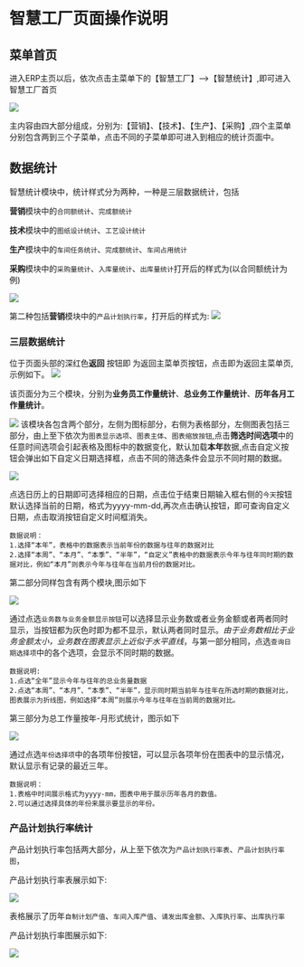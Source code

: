 # 智慧工厂页面操作说明

## 菜单首页

进入ERP主页以后，依次点击主菜单下的【智慧工厂】-->【智慧统计】,即可进入智慧工厂首页

![](getIntoSmartFactoryIndex.png)

主内容由四大部分组成，分别为:【营销】、【技术】、【生产】、【采购】,四个主菜单分别包含两到三个子菜单，点击不同的子菜单即可进入到相应的统计页面中。

## 数据统计

智慧统计模块中，统计样式分为两种，一种是三层数据统计，包括

**营销**模块中的``合同额统计``、``完成额统计``

**技术**模块中的``图纸设计统计``、``工艺设计统计``

**生产**模块中的``车间任务统计``、``完成额统计``、``车间占用统计``

**采购**模块中的``采购量统计``、``入库量统计``、``出库量统计``打开后的样式为(以合同额统计为例)

![](ContractAmountIndex.png)

第二种包括**营销**模块中的``产品计划执行率``，打开后的样式为:
![](ProductPlanExecutionRate.png)

### 三层数据统计

位于页面头部的深红色**返回** 按钮即 为返回主菜单页按钮，点击即为返回主菜单页,示例如下。
 ![](goback.png)


该页面分为三个模块，分别为**业务员工作量统计**、**总业务工作量统计**、**历年各月工作量统计**。

![](MMContractAmountPart1.png)
该模块各包含两个部分，左侧为图标部分，右侧为表格部分，左侧图表包括三部分，由上至下依次为``图表显示选项``、``图表主体``、``图表缩放按钮``,点击**筛选时间选项**中的任意时间选项会引起表格及图标中的数据变化，默认加载**本年**数据,点击自定义按钮会弹出如下自定义日期选择框，点击不同的筛选条件会显示不同时期的数据。

![](customTime.png)

点选日历上的日期即可选择相应的日期，点击位于结束日期输入框右侧的``今天``按钮默认选择当前的日期，格式为yyyy-mm-dd,再次点击确认按钮，即可查询自定义日期，点击取消按钮自定义时间框消失。

```
数据说明：
1.选择“本年”，表格中的数据表示当前年份的数据与往年的数据对比
2.选择“本周”、“本月”、“本季”、“半年”，“自定义”表格中的数据表示今年与往年同时期的数据对比，例如“本月”则表示今年与往年在当前月份的数据对比。
```

第二部分同样包含有两个模块,图示如下

![](ContractAmountPart2.png)

通过点选``业务数与业务金额显示按钮``可以选择显示业务数或者业务金额或者两者同时显示，当按钮都为灰色时即为都不显示，默认两者同时显示。*由于业务数相比于业务金额太小，业务数在图表显示上近似于水平直线*，与第一部分相同，点选``查询日期选择项``中的各个选项，会显示不同时期的数据。

```
数据说明:
1.点选“全年”显示今年与往年的总业务量数据
2.点选“本周”、“本月”、“本季”、“半年”，显示同时期当前年与往年在所选时期的数据对比，图表展示为折线图，例如选择“本周”则展示今年与往年在当前周的数据对比。
```

第三部分为总工作量按年-月形式统计，图示如下

![](ContractAmountPart3.png)

通过点选``年份选择项``中的各项年份按钮，可以显示各项年份在图表中的显示情况，默认显示有记录的最近三年。

```
数据说明：
1.表格中时间展示格式为yyyy-mm，图表中用于展示历年各月的数值。
2.可以通过选择具体的年份来展示要显示的年份。
```

### 产品计划执行率统计

产品计划执行率包括两大部分，从上至下依次为``产品计划执行率表``、``产品计划执行率图``，

产品计划执行率表展示如下:

![](ProductionPlanExecutionRatePart1.png)

表格展示了历年``自制计划产值``、``车间入库产值``、``请发出库金额``、``入库执行率``、``出库执行率``

产品计划执行率图展示如下:

![](ProductionPlanExecutionRatePart2.png)
